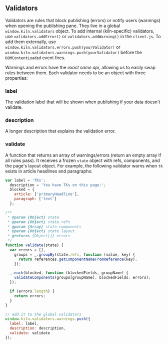 ## Validators

Validators are rules that block publishing (errors) or notify users (warnings) when opening the publishing pane. They live in a global `window.kiln.validators` object. To add internal (kiln-specific) validators, use `validators.addError()` or `validators.addWarning()` in the `client.js`. To add them externally, use `window.kiln.validators.errors.push(yourValidator)` or `window.kiln.validators.warnings.push(yourValidator)` before the `DOMContentLoaded` event fires.

Warnings and errors have the _exact same api_, allowing us to easily swap rules between them. Each validator needs to be an object with three properties:

### label

The validation label that will be shown when publishing if your data doesn't validate.

### description

A longer description that explains the validation error.

### validate

A function that returns an array of warnings/errors (return an empty array if all rules pass). It receives a frozen `state` object with refs, components, and the page's layout object. For example, the following validator warns when `tk` exists in article headlines and paragraphs:

```js
var label = 'TKs';
  description = 'You have TKs on this page:';
  blocked = {
    article: ['primaryHeadline'],
    paragraph: ['text']
  };

/**
 * @param {Object} state
 * @param {Object} state.refs
 * @param {Array} state.components
 * @param {Object} state.layout
 * @returns {Object[]} errors
 */
function validate(state) {
  var errors = [],
    groups = _.groupBy(state.refs, function (value, key) {
      return references.getComponentNameFromReference(key);
    });

  _.each(blocked, function (blockedFields, groupName) {
    validateComponents(groups[groupName], blockedFields, errors);
  });

  if (errors.length) {
    return errors;
  }
}

// add it to the global validators
window.kiln.validators.warnings.push({
  label: label,
  description: description,
  validate: validate
});
```
